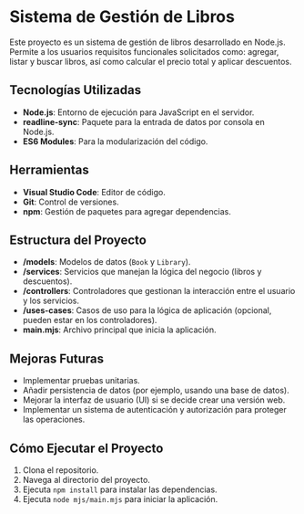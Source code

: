 # Sistema de Gestión de Libros

Este proyecto es un sistema de gestión de libros desarrollado en Node.js. Permite a los usuarios requisitos funcionales solicitados como:  agregar, listar y buscar libros, así como calcular el precio total y aplicar descuentos.

## Tecnologías Utilizadas

- **Node.js**: Entorno de ejecución para JavaScript en el servidor.
- **readline-sync**: Paquete para la entrada de datos por consola en Node.js.
- **ES6 Modules**: Para la modularización del código.

## Herramientas

- **Visual Studio Code**: Editor de código.
- **Git**: Control de versiones.
- **npm**: Gestión de paquetes para agregar dependencias.

## Estructura del Proyecto

- **/models**: Modelos de datos (`Book` y `Library`).
- **/services**: Servicios que manejan la lógica del negocio (libros y descuentos).
- **/controllers**: Controladores que gestionan la interacción entre el usuario y los servicios.
- **/uses-cases**: Casos de uso para la lógica de aplicación (opcional, pueden estar en los controladores).
- **main.mjs**: Archivo principal que inicia la aplicación.

## Mejoras Futuras

- Implementar pruebas unitarias.
- Añadir persistencia de datos (por ejemplo, usando una base de datos).
- Mejorar la interfaz de usuario (UI) si se decide crear una versión web.
- Implementar un sistema de autenticación y autorización para proteger las operaciones.

## Cómo Ejecutar el Proyecto

1. Clona el repositorio.
2. Navega al directorio del proyecto.
3. Ejecuta `npm install` para instalar las dependencias.
4. Ejecuta `node mjs/main.mjs` para iniciar la aplicación.

